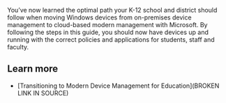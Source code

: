 You’ve now learned the optimal path your K-12 school and district should follow when moving Windows devices from on-premises device management to cloud-based modern management with Microsoft. By following the steps in this guide, you should now have devices up and running with the correct policies and applications for students, staff and faculty.

## Learn more

- [Transitioning to Modern Device Management for Education](BROKEN LINK IN SOURCE)
